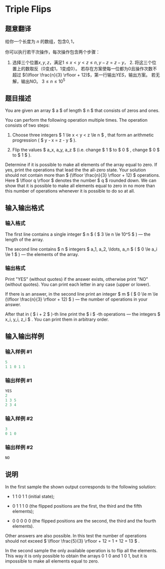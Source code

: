 # Triple Flips

## 题意翻译

给你一个长度为 $n$ 的数组，包含$0,1$，

你可以执行若干次操作，每次操作包含两个步骤：

1. 选择三个位置$x,y,z$，满足$1\le x<y<z\le n,y-z=z-y$， 2. 将这三个位置上的数取反（$0$变成$1$，$1$变成$0$）。 若存在方案使每一位都为$0$且操作次数不超过 $(\lfloor \frac{n}{3} \rfloor + 12)$，第一行输出$YES$，输出方案。 若无解，输出$NO$。 $3\le n\le 10^5$

## 题目描述

You are given an array $ a $ of length $ n $ that consists of zeros and ones.

You can perform the following operation multiple times. The operation consists of two steps:

1. Choose three integers $ 1 \le x < y < z \le n $ , that form an arithmetic progression ( $ y - x = z - y $ ).

2. Flip the values $ a_x, a_y, a_z $ (i.e. change $ 1 $ to $ 0 $ , change $ 0 $ to $ 1 $ ).

Determine if it is possible to make all elements of the array equal to zero. If yes, print the operations that lead the the all-zero state. Your solution should not contain more than $ (\lfloor \frac{n}{3} \rfloor + 12) $ operations. Here $ \lfloor q \rfloor $ denotes the number $ q $ rounded down. We can show that it is possible to make all elements equal to zero in no more than this number of operations whenever it is possible to do so at all.

## 输入输出格式

### 输入格式

The first line contains a single integer $ n $ ( $ 3 \le n \le 10^5 $ ) — the length of the array.

The second line contains $ n $ integers $ a_1, a_2, \ldots, a_n $ ( $ 0 \le a_i \le 1 $ ) — the elements of the array.

### 输出格式

Print "YES" (without quotes) if the answer exists, otherwise print "NO" (without quotes). You can print each letter in any case (upper or lower).

If there is an answer, in the second line print an integer $ m $ ( $ 0 \le m \le (\lfloor \frac{n}{3} \rfloor + 12) $ ) — the number of operations in your answer.

After that in ( $ i + 2 $ )-th line print the $ i $ -th operations — the integers $ x_i, y_i, z_i $ . You can print them in arbitrary order.

## 输入输出样例

### 输入样例 #1

```cpp
5
1 1 0 1 1

```
### 输出样例 #1

```cpp
YES
2
1 3 5
2 3 4

```
### 输入样例 #2

```cpp
3
0 1 0

```
### 输出样例 #2

```cpp
NO

```
## 说明

In the first sample the shown output corresponds to the following solution:

- 1 1 0 1 1 (initial state);

- 0 1 1 1 0 (the flipped positions are the first, the third and the fifth elements);

- 0 0 0 0 0 (the flipped positions are the second, the third and the fourth elements).

Other answers are also possible. In this test the number of operations should not exceed $ \lfloor \frac{5}{3} \rfloor + 12 = 1 + 12 = 13 $ .

In the second sample the only available operation is to flip all the elements. This way it is only possible to obtain the arrays 0 1 0 and 1 0 1, but it is impossible to make all elements equal to zero.

